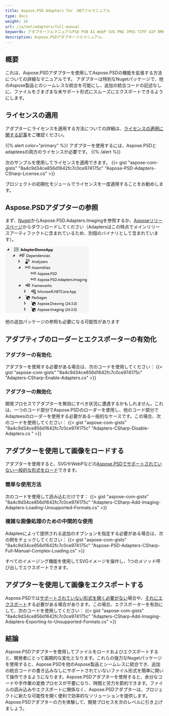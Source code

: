 ```yaml
---
title: Aspose.PSD Adapters for .NETフルマニュアル
type: docs
weight: 10
url: /ja/net/adapters/full-manual
keywords: アダプターフルマニュアルPSD PSB AI WebP SVG PNG JPEG TIFF GIF BMP クイックスタートガイド
description: Aspose.PSDアダプターフルマニュアル。
---
```


## 概要

これは、Aspose.PSDアダプターを使用してAspose.PSDの機能を拡張する方法についての詳細なマニュアルです。
アダプターは特別なNugetパッケージで、他のAspose製品とのシームレスな統合を可能にし、追加の統合コードの記述なしに、ファイルをさまざまな未サポート形式にスムーズにエクスポートできるようにします。

## ライセンスの適用

アダプターにライセンスを適用する方法についての詳細は、[ライセンスの適用に関する記事](/psd/ja/net/adapters/license)をご確認ください。

{{% alert color="primary" %}}
アダプターを使用するには、Aspose.PSDとadapteesの両方のライセンスが必要です。
{{% /alert %}}

次のサンプルを使用してライセンスを適用できます。
{{< gist "aspose-com-gists" "8a4c9d34ce856d1642fc7c0ce974175c" "Aspose-PSD-Adapters-CSharp-License.cs" >}}

プロジェクトの初期化モジュールでライセンスを一度適用することをお勧めします。

## Aspose.PSDアダプターの参照

まず、[Nuget](https://www.nuget.org/aspose.psd.adapters.imaging)からAspose.PSD.Adapters.Imagingを参照するか、[Asposeリリースページ](https://releases.aspose.com/psd/net/)からダウンロードしてください（Adaptersはこの時点でメインリリースアーティファクトに含まれているため、別個のバイナリとして含まれています）。

![必要な参照](references.png)

他の追加パッケージの参照も必要になる可能性があります


## アダプティブのローダーとエクスポーターの有効化

### アダプターの有効化
アダプターを使用する必要がある場合は、次のコードを使用してください：
{{< gist "aspose-com-gists" "8a4c9d34ce856d1642fc7c0ce974175c" "Adapters-CSharp-Enable-Adapters.cs" >}}


### アダプターの無効化
開発プロセスでアダプターを無効にすべき状況に遭遇するかもしれません。これは、一つのコード部分でAspose.PSDのローダーを使用し、他のコード部分でAdapteesのローダーを使用する必要がある一般的なケースです。この場合、次のコードを使用してください：
{{< gist "aspose-com-gists" "8a4c9d34ce856d1642fc7c0ce974175c" "Adapters-CSharp-Disable-Adapters.cs " >}}

## アダプターを使用して画像をロードする

アダプターを使用すると、SVGやWebPなどの[Aspose.PSDでサポートされていない一般的な形式をロード]((/ja/net/adapters/load-unsupported-formats))できます。

### 簡単な使用方法
次のコードを使用して読み込むだけです：
{{< gist "aspose-com-gists" "8a4c9d34ce856d1642fc7c0ce974175c" "Adapters-CSharp-Add-Imaging-Adapters-Loading-Unsupported-Formats.cs" >}}

### 複雑な画像処理のための中間的な使用
Adapteeによって提供される追加のオプションを指定する必要がある場合は、次の例をチェックしてください：
{{< gist "aspose-com-gists" "8a4c9d34ce856d1642fc7c0ce974175c" "Aspose-PSD-Adapters-CSharp-Full-Manual-Complex-Loading.cs" >}}

すべてのイメージング機能を使用してSVGイメージを操作し、1つのメソッド呼び出しでエクスポートできます。

## アダプターを使用して画像をエクスポートする

Aspose.PSDでは[サポートされていない形式を開く必要がない](/ja/net/adapters/load-unsupported-formats)場合や、[それにエクスポート](/ja/net/adapters/export-to-unsupported-formats)する必要がある場合があります。この場合、エクスポーターを有効にして、次のコードを使用してください：
{{< gist "aspose-com-gists" "8a4c9d34ce856d1642fc7c0ce974175c" "Adapters-CSharp-Add-Imaging-Adapters-Exporting-to-Unsupported-Formats.cs" >}}

## 結論

Aspose.PSDアダプターを使用してファイルをロードおよびエクスポートすると、開発者にとって画期的な変化となります。これらの強力なNugetパッケージを使用すると、Aspose.PSDを他のAspose製品とシームレスに統合でき、追加の統合コードの書き込みなしにサポートされていないファイル形式を簡単に開いて操作できるようになります。Aspose.PSDアダプターを使用すると、余分なコードや手作業の変換プロセスが不要になり、時間と労力を節約できます。ファイルの読み込みやエクスポートに関係なく、Aspose.PSDアダプターは、プロジェクトに新たな可能性を開く便利で効率的なソリューションを提供します。Aspose.PSDアダプターの力を体験して、開発プロセスを次のレベルに引き上げましょう。
